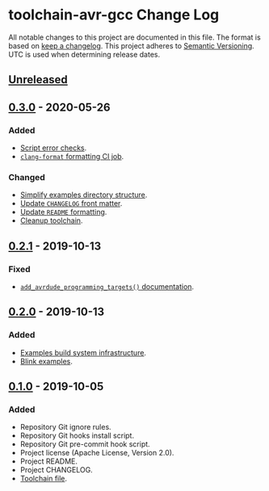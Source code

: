 # toolchain-avr-gcc Change Log
All notable changes to this project are documented in this file.
The format is based on [keep a changelog](https://keepachangelog.com/en/1.0.0/).
This project adheres to [Semantic Versioning](https://semver.org/).
UTC is used when determining release dates.

## [Unreleased](https://github.com/apcountryman/toolchain-avr-gcc/compare/master...develop)

## [0.3.0](https://github.com/apcountryman/toolchain-avr-gcc/compare/0.2.1...0.3.0) - 2020-05-26
### Added
- [Script error checks](https://github.com/apcountryman/toolchain-avr-gcc/issues/18).
- [`clang-format` formatting CI job](https://github.com/apcountryman/toolchain-avr-gcc/issues/25).

### Changed
- [Simplify examples directory structure](https://github.com/apcountryman/toolchain-avr-gcc/issues/19).
- [Update `CHANGELOG` front matter](https://github.com/apcountryman/toolchain-avr-gcc/issues/20).
- [Update `README` formatting](https://github.com/apcountryman/toolchain-avr-gcc/issues/21).
- [Cleanup toolchain](https://github.com/apcountryman/toolchain-avr-gcc/issues/22).

## [0.2.1](https://github.com/apcountryman/toolchain-avr-gcc/compare/0.2.0...0.2.1) - 2019-10-13
### Fixed
- [`add_avrdude_programming_targets()` documentation](https://github.com/apcountryman/toolchain-avr-gcc/issues/14).

## [0.2.0](https://github.com/apcountryman/toolchain-avr-gcc/compare/0.1.0...0.2.0) - 2019-10-13
### Added
- [Examples build system infrastructure](https://github.com/apcountryman/toolchain-avr-gcc/issues/5).
- [Blink examples](https://github.com/apcountryman/toolchain-avr-gcc/issues/6).

## [0.1.0](https://github.com/apcountryman/toolchain-avr-gcc/compare/0.0.0...0.1.0) - 2019-10-05
### Added
- Repository Git ignore rules.
- Repository Git hooks install script.
- Repository Git pre-commit hook script.
- Project license (Apache License, Version 2.0).
- Project README.
- Project CHANGELOG.
- [Toolchain file](https://github.com/apcountryman/toolchain-avr-gcc/issues/1).
